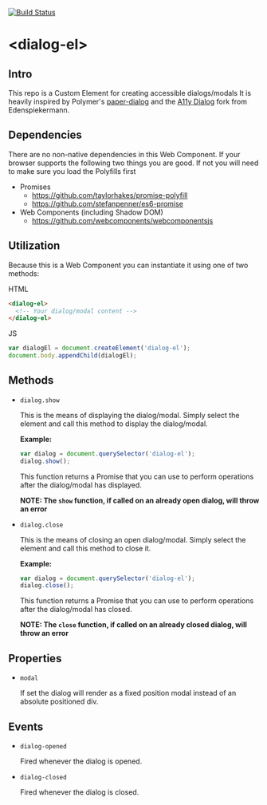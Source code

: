 [![Build Status](https://travis-ci.org/jshcrowthe/dialog-el.svg?branch=gh-pages)](https://travis-ci.org/jshcrowthe/dialog-el)

# &lt;dialog-el&gt;

## Intro

This repo is a Custom Element for creating accessible dialogs/modals It is heavily inspired by Polymer's [paper-dialog](https://github.com/PolymerElements/paper-dialog) and the [A11y Dialog](https://github.com/edenspiekermann/a11y-dialog) fork from Edenspiekermann.

## Dependencies

There are no non-native dependencies in this Web Component. If your browser supports the following two things you are good. If not you will need to make sure you load the Polyfills first

- Promises
  - https://github.com/taylorhakes/promise-polyfill
  - https://github.com/stefanpenner/es6-promise
- Web Components (including Shadow DOM)
  - https://github.com/webcomponents/webcomponentsjs

## Utilization

Because this is a Web Component you can instantiate it using one of two methods:

HTML
```html
<dialog-el>
  <!-- Your dialog/modal content -->
</dialog-el>
```

JS
```javascript
var dialogEl = document.createElement('dialog-el');
document.body.appendChild(dialogEl);
```

## Methods

- `dialog.show`

  This is the means of displaying the dialog/modal. Simply select the element and call this method to display the dialog/modal.

  **Example:**
  ```javascript
  var dialog = document.querySelector('dialog-el');
  dialog.show();
  ```

  This function returns a Promise that you can use to perform operations after the dialog/modal has displayed.

  **NOTE: The `show` function, if called on an already open dialog, will throw an error**

- `dialog.close`

  This is the means of closing an open dialog/modal. Simply select the element and call this method to close it.

  **Example:**
  ```javascript
  var dialog = document.querySelector('dialog-el');
  dialog.close();
  ```

  This function returns a Promise that you can use to perform operations after the dialog/modal has closed.

  **NOTE: The `close` function, if called on an already closed dialog, will throw an error**

## Properties

- `modal`

  If set the dialog will render as a fixed position modal instead of an absolute positioned div.

## Events

- `dialog-opened`

  Fired whenever the dialog is opened.
  
- `dialog-closed`

  Fired whenever the dialog is closed.